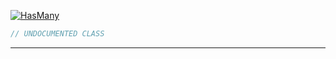 <a href='https://github.com/ajthinking/archetype/blob/master/src/Endpoints/Laravel/HasMany.php'>![HasMany](https://img.shields.io/badge/-HasMany-blue)
```php
// UNDOCUMENTED CLASS
```
<hr>